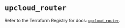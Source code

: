 # `upcloud_router`

Refer to the Terraform Registry for docs: [`upcloud_router`](https://registry.terraform.io/providers/upcloudltd/upcloud/5.11.3/docs/resources/router).
